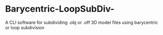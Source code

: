 # Barycentric-LoopSubDiv-
A CLI software for subdividing .obj or .off 3D model files using barycentric or loop subdivision
